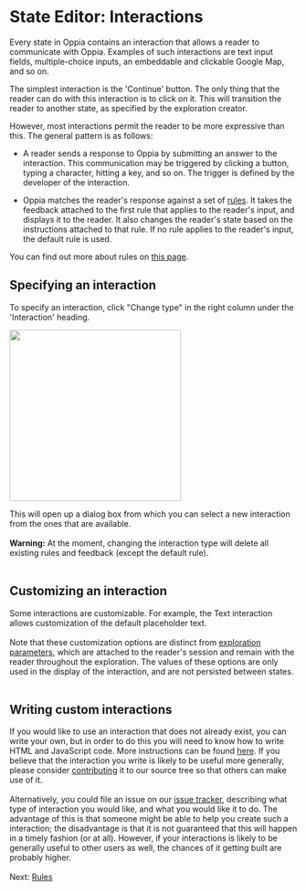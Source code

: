 # State Editor: Interactions #

Every state in Oppia contains an interaction that allows a reader to communicate with Oppia. Examples of such interactions are text input fields, multiple-choice inputs, an embeddable and clickable Google Map, and so on.

The simplest interaction is the 'Continue' button. The only thing that the reader can do with this interaction is to click on it. This will transition the reader to another state, as specified by the exploration creator.

However, most interactions permit the reader to be more expressive than this. The general pattern is as follows:

  * A reader sends a response to Oppia by submitting an answer to the interaction. This communication may be triggered by clicking a button, typing a character, hitting a key, and so on. The trigger is defined by the developer of the interaction.

  * Oppia matches the reader's response against a set of [rules](Rules.md). It takes the feedback attached to the first rule that applies to the reader's input, and displays it to the reader. It also changes the reader's state based on the instructions attached to that rule. If no rule applies to the reader's input, the default rule is used.

You can find out more about rules on [this page](Rules.md).

## Specifying an interaction ##

To specify an interaction, click "Change type" in the right column under the 'Interaction' heading.

<img src='http://wiki.oppia.googlecode.com/git/images/interactiveWidget.png' width='300'>

This will open up a dialog box from which you can select a new interaction from the ones that are available.<br>
<br>
<b>Warning:</b> At the moment, changing the interaction type will delete all existing rules and feedback (except the default rule).<br>
<br>
<h2>Customizing an interaction</h2>

Some interactions are customizable. For example, the Text interaction allows customization of the default placeholder text.<br>
<br>
Note that these customization options are distinct from <a href='Parameters.md'>exploration parameters</a>, which are attached to the reader's session and remain with the reader throughout the exploration. The values of these options are only used in the display of the interaction, and are not persisted between states.<br>
<br>
<h2>Writing custom interactions</h2>

If you would like to use an interaction that does not already exist, you can write your own, but in order to do this you will need to know how to write HTML and JavaScript code. More instructions can be found <a href='CreatingInteractions.md'>here</a>. If you believe that the interaction you write is likely to be useful more generally, please consider <a href='Contributing.md'>contributing</a> it to our source tree so that others can make use of it.<br>
<br>
Alternatively, you could file an issue on our <a href='http://code.google.com/p/oppia/issues/list'>issue tracker</a>, describing what type of interaction you would like, and what you would like it to do. The advantage of this is that someone might be able to help you create such a interaction; the disadvantage is that it is not guaranteed that this will happen in a timely fashion (or at all). However, if your interactions is likely to be generally useful to other users as well, the chances of it getting built are probably higher.<br>
<br>
Next: <a href='Rules.md'>Rules</a>